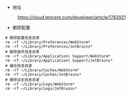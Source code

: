 
- 地址
> https://cloud.tencent.com/developer/article/1782921

- 删除配置
```
# 删除配置信息目录
rm -rf ~/Library/Preferences/WebStorm*
rm -rf ~/Library/Preferences/JetBrains*
# 删除插件信息目录
rm -rf ~/Library/Application\ Support/WebStorm*
rm -rf ~/Library/Application\ Support/JetBrains*
# 缓存信息目录
rm -rf ~/Library/Caches/WebStorm*
rm -rf ~/Library/Caches/JetBrains*
# 删除日志信息目录
rm -rf ~/Library/Logs/WebStorm*
rm -rf ~/Library/Logs/JetBrains*
```
